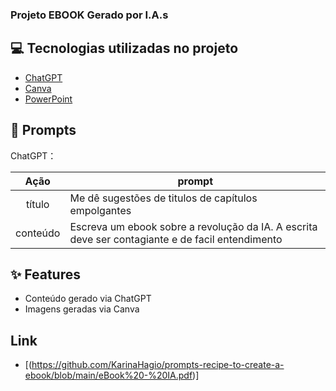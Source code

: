 
### Projeto EBOOK Gerado por I.A.s


## 💻 Tecnologias utilizadas no projeto

- [ChatGPT](https://chat.openai.com/) 
- [Canva](https://www.canva.com/)
- [PowerPoint](https://www.microsoft.com/en/microsoft-365/powerpoint)

## 🧠 Prompts


ChatGPT：

|   Ação   | prompt                                                                                                                                                                                                                                                                         |
| :------: | ------------------------------------------------------------------------------------------------------------------------------------------------------------------------------------------------------------------------------------------------------------------------------ |
|  título  | Me dê sugestões de titulos de capítulos empolgantes |
| conteúdo | Escreva um ebook sobre a revolução da IA. A escrita deve ser contagiante e de facil entendimento |



## ✨ Features

- Conteúdo gerado via ChatGPT
- Imagens geradas via Canva

## Link 

- [(https://github.com/KarinaHagio/prompts-recipe-to-create-a-ebook/blob/main/eBook%20-%20IA.pdf)]



